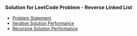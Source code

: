 ### Solution for LeetCode Problem - Reverse Linked List
* [Problem Statement](https://leetcode.com/problems/reverse-linked-list/ "Reverse Linked List")
* [Iterative Solution Performance](https://leetcode.com/submissions/detail/677899782/ "Iterative Solution Performance")
* [Recursive Solution Performance](https://leetcode.com/submissions/detail/678036337/ "Recursive Solution Performance")